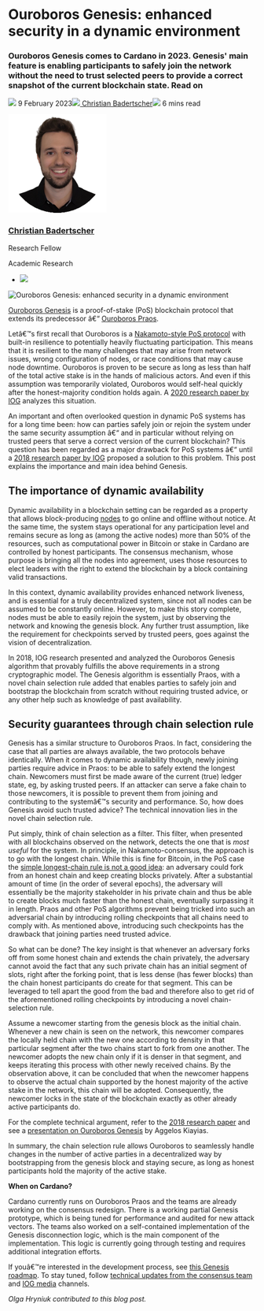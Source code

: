 # Ouroboros Genesis: enhanced security in a dynamic environment
### **Ouroboros Genesis comes to Cardano in 2023. Genesis' main feature is enabling participants to safely join the network without the need to trust selected peers to provide a correct snapshot of the current blockchain state. Read on**
![](img/2023-02-09-ouroboros-genesis-enhanced-security-in-a-dynamic-environment.002.png) 9 February 2023![](img/2023-02-09-ouroboros-genesis-enhanced-security-in-a-dynamic-environment.002.png)[ Christian Badertscher](/en/blog/authors/christian-badertscher/page-1/)![](img/2023-02-09-ouroboros-genesis-enhanced-security-in-a-dynamic-environment.003.png) 6 mins read

![Christian Badertscher](img/2023-02-09-ouroboros-genesis-enhanced-security-in-a-dynamic-environment.004.png)[](/en/blog/authors/christian-badertscher/page-1/)
### [**Christian Badertscher**](/en/blog/authors/christian-badertscher/page-1/)
Research Fellow

Academic Research

- ![](img/2023-02-09-ouroboros-genesis-enhanced-security-in-a-dynamic-environment.005.png)[](mailto:christian.badertscher@iohk.io "Email")

![Ouroboros Genesis: enhanced security in a dynamic environment](img/2023-02-09-ouroboros-genesis-enhanced-security-in-a-dynamic-environment.006.png)

[Ouroboros Genesis](https://www.essentialcardano.io/glossary/ouroboros-genesis) is a proof-of-stake (PoS) blockchain protocol that extends its predecessor â€“ [Ouroboros Praos](https://www.essentialcardano.io/glossary/ouroboros-praos).

Letâ€™s first recall that Ouroboros is a [Nakamoto-style PoS protocol](https://iohk.io/en/research/library/papers/ouroboros-a-provably-secure-proof-of-stake-blockchain-protocol/) with built-in resilience to potentially heavily fluctuating participation. This means that it is resilient to the many challenges that may arise from network issues, wrong configuration of nodes, or race conditions that may cause node downtime. Ouroboros is proven to be secure as long as less than half of the total active stake is in the hands of malicious actors. And even if this assumption was temporarily violated, Ouroboros would self-heal quickly after the honest-majority condition holds again. A [2020 research paper by IOG](https://eprint.iacr.org/2020/1021.pdf) analyzes this situation.

An important and often overlooked question in dynamic PoS systems has for a long time been: how can parties safely join or rejoin the system under the same security assumption â€“ and in particular without relying on trusted peers that serve a correct version of the current blockchain? This question has been regarded as a major drawback for PoS systems â€“ until a [2018 research paper by IOG](https://eprint.iacr.org/2018/378.pdf) proposed a solution to this problem. This post explains the importance and main idea behind Genesis.
## **The importance of dynamic availability**
Dynamic availability in a blockchain setting can be regarded as a property that allows block-producing [nodes](https://www.essentialcardano.io/glossary/node) to go online and offline without notice. At the same time, the system stays operational for any participation level and remains secure as long as (among the active nodes) more than 50% of the resources, such as computational power in Bitcoin or stake in Cardano are controlled by honest participants. The consensus mechanism, whose purpose is bringing all the nodes into agreement, uses those resources to elect leaders with the right to extend the blockchain by a block containing valid transactions.

In this context, dynamic availability provides enhanced network liveness, and is essential for a truly decentralized system, since not all nodes can be assumed to be constantly online. However, to make this story complete, nodes must be able to easily rejoin the system, just by observing the network and knowing the genesis block. Any further trust assumption, like the requirement for checkpoints served by trusted peers, goes against the vision of decentralization.

In 2018, IOG research presented and analyzed the Ouroboros Genesis algorithm that provably fulfills the above requirements in a strong cryptographic model. The Genesis algorithm is essentially Praos, with a novel chain selection rule added that enables parties to safely join and bootstrap the blockchain from scratch without requiring trusted advice, or any other help such as knowledge of past availability.
## **Security guarantees through chain selection rule**
Genesis has a similar structure to Ouroboros Praos. In fact, considering the case that all parties are always available, the two protocols behave identically. When it comes to dynamic availability though, newly joining parties require advice in Praos: to be able to safely extend the longest chain. Newcomers must first be made aware of the current (true) ledger state, eg, by asking trusted peers. If an attacker can serve a fake chain to those newcomers, it is possible to prevent them from joining and contributing to the systemâ€™s security and performance. So, how does Genesis avoid such trusted advice? The technical innovation lies in the novel chain selection rule.

Put simply, think of chain selection as a filter. This filter, when presented with all blockchains observed on the network, detects the one that is *most useful* for the system. In principle, in Nakamoto-consensus, the approach is to go with the longest chain. While this is fine for Bitcoin, in the PoS case the [simple longest-chain rule is not a good idea](https://eprint.iacr.org/2018/248.pdf): an adversary could fork from an honest chain and keep creating blocks privately. After a substantial amount of time (in the order of several epochs), the adversary will essentially be the majority stakeholder in his private chain and thus be able to create blocks much faster than the honest chain, eventually surpassing it in length. Praos and other PoS algorithms prevent being tricked into such an adversarial chain by introducing rolling checkpoints that all chains need to comply with. As mentioned above, introducing such checkpoints has the drawback that joining parties need trusted advice.

So what can be done? The key insight is that whenever an adversary forks off from some honest chain and extends the chain privately, the adversary cannot avoid the fact that any such private chain has an initial segment of slots, right after the forking point, that is less dense (has fewer blocks) than the chain honest participants do create for that segment. This can be leveraged to tell apart the good from the bad and therefore also to get rid of the aforementioned rolling checkpoints by introducing a novel chain-selection rule.

Assume a newcomer starting from the genesis block as the initial chain. Whenever a new chain is seen on the network, this newcomer compares the locally held chain with the new one according to density in that particular segment after the two chains start to fork from one another. The newcomer adopts the new chain only if it is denser in that segment, and keeps iterating this process with other newly received chains. By the observation above, it can be concluded that when the newcomer happens to observe the actual chain supported by the honest majority of the active stake in the network, this chain will be adopted. Consequently, the newcomer locks in the state of the blockchain exactly as other already active participants do.

For the complete technical argument, refer to the [2018 research paper](https://eprint.iacr.org/2018/378.pdf) and see a [presentation on Ouroboros Genesis](https://www.youtube.com/watch?v=LCeK_4o-NCc) by Aggelos Kiayias.

In summary, the chain selection rule allows Ouroboros to seamlessly handle changes in the number of active parties in a decentralized way by bootstrapping from the genesis block and staying secure, as long as honest participants hold the majority of the active stake.

**When on Cardano?**

Cardano currently runs on Ouroboros Praos and the teams are already working on the consensus redesign. There is a working partial Genesis prototype, which is being tuned for performance and audited for new attack vectors. The teams also worked on a self-contained implementation of the Genesis disconnection logic, which is the main component of the implementation. This logic is currently going through testing and requires additional integration efforts.

If youâ€™re interested in the development process, see [this Genesis roadmap](https://github.com/input-output-hk/ouroboros-network/blob/a626c84f6df585dd27d735eb7eec73904a1f570e/ouroboros-consensus/docs/2023-Jan-Genesis-roadmap.md). To stay tuned, follow [technical updates from the consensus team](https://input-output-hk.github.io/cardano-updates/tags/consensus) and [IOG media](https://twitter.com/InputOutputHK?ref_src=twsrc%5Egoogle%7Ctwcamp%5Eserp%7Ctwgr%5Eauthor) channels.

*Olga Hryniuk contributed to this blog post.*
